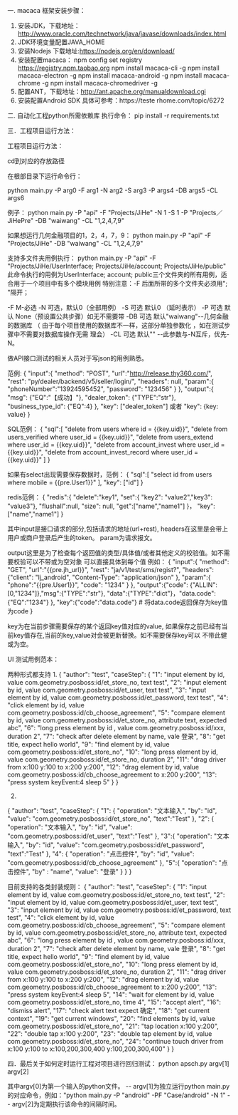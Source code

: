一. macaca 框架安装步骤：
1. 安装JDK，下载地址：http://www.oracle.com/technetwork/java/javase/downloads/index.html
2. JDK环境变量配置JAVA_HOME
3. 安装Nodejs 下载地址:https://nodejs.org/en/download/
4. 安装配置macaca：
	npm config set registry https://registry.npm.taobao.org
	npm install macaca-cli -g
	npm install macaca-electron -g
	npm install macaca-android -g
	npm install macaca-chrome  -g
	npm install macaca-chromedriver  -g
5. 配置ANT，下载地址：http://ant.apache.org/manualdownload.cgi
6. 安装配置Android SDK
具体可参考：https://teste
rhome.com/topic/6272

二. 自动化工程python所需依赖库
执行命令：
pip install -r requirements.txt


三．工程项目运行方法：

工程项目运行方法：

cd到对应的存放路径

在根部目录下运行命令行：

python main.py -P arg0 -F arg1 -N arg2 -S arg3 -P args4 -DB args5 -CL args6

例子：
python main.py -P "api" -F "Projects/JiHe" -N 1 -S 1 -P "Projects／JiHePre" -DB "waiwang" -CL "1,2,4,7,9"

如果想运行几何金融项目的1，2，4，7，9：
python main.py -P "api" -F "Projects/JiHe" -DB "waiwang" -CL "1,2,4,7,9"

支持多文件夹用例执行：
python main.py -P "api" -F "Projects/JiHe/UserInterface; Projects/JiHe/account; Projects/JiHe/public"
此命令执行的用例为UserInterface; account; public三个文件夹的所有用例，适合用于一个项目中有多个模块用例
特别注意：-F 后面所带的多个文件夹必须用"; "隔开；

-F M-必选
-N 可选，默认0（全部用例）
-S 可选 默认0 （延时表示）
-P 可选 默认 None（预设置公共步骤）如无不需要带
-DB 可选 默认"waiwang"--几何金融的数据库 （ 由于每个项目使用的数据库不一样，这部分单独参数化 ，如在测试步骤中不需要对数据库操作无需
                                        理会）
-CL 可选 默认"" --此参数与-N互斥，优先-N。

做API接口测试的相关人员对于写json的用例熟悉。

范例:
{
	"input":{
			"method": "POST",
			"url":"http://release.thy360.com/",
			"rest": "py/dealer/backend/v5/seller/login/",
			"headers": null,
			"param":{
				"phoneNumber":"13924595452", "password": "123456"
			}
	},
  "output":{ "msg": {"EQ":"【成功】"}, "dealer_token": {"TYPE":"str"}, "business_type_id": {"EQ":4}
      },
  "key": ["dealer_token"] 或者 "key": {key: value}
}

SQL范例：
{
	"sql":[
		"delete from users where id = {{key.uid}}",
		"delete from users_verified where user_id = {{key.uid}}",
		"delete from users_extend where user_id = {{key.uid}}",
		"delete from account_invest where user_id = {{key.uid}}",
		"delete from account_invest_record where user_id = {{key.uid}}"
	]
}

如果有select出现需要保存数据时，范例：
{
	"sql":[
		"select id from users where mobile = {{pre.User1}}"
	],
	"key": ["id"]
}

 redis范例：
 {
	"redis":{
		"delete":"key1",
		"set":{ "key2": "value2","key3": "value3"},
		"flushall":null,
		"size": null,
		"get":["name","name1"]
	}，
	"key": ["name","name1"]
}

其中input是接口请求的部分,包括请求的地址(url+rest), headers在这里是会带上用户或商户登录后产生的token。
param为请求报文。

output这里是为了检查每个返回值的类型/具体值/或者其他定义的校验值。如不需要校验可以不带或为空对象
可以直接具体到每个值
例如：
{
	"input":{
			"method": "GET",
			"url":"{{pre.jh_url}}",
			"rest": "ja/v1/test/sms/regist?",
			"headers":{"client": "lj_android",
                        "Content-Type": "application/json"
				},
			"param":{
				"phone":"{{pre.User1}}", "code": "1234"
			}
	},
  "output":{"code": {"ALLIN":[0,"1234"]},"msg":{"TYPE":"str"}, "data":{"TYPE":"dict"}，"data.code":{"EQ":"1234"} },
  "key":{"code":"data.code"}   # 将data.code返回保存为key值为code
}

key为在当前步骤需要保存的某个返回key值对应的value, 如果保存之前已经有当前key值存在,当前的key,value对会被更新替换。如不需要保存key可以
不带此健或为空。

UI 测试用例范本：

两种形式都支持
1.
{
  "author": "test",
  "caseStep": {
    "1": "input element by id, value com.geometry.posboss:id/et_store_no, text test",
    "2": "input element by id, value com.geometry.posboss:id/et_user, text test",
    "3": "input element by id, value com.geometry.posboss:id/et_password, text test",
    "4": "click element by id, value com.geometry.posboss:id/cb_choose_agreement",
    "5": "compare element by id, value com.geometry.posboss:id/et_store_no, attribute text, expected abc",
    "6": "long press element by id , value com.geometry.posboss:id/xxx, duration 2",
    "7": "check after delete element by name, vale 登录",
    "8": "get title, expect hello world",
    "9": "find element by id, value com.geometry.posboss:id/et_store_no",
    "10": "long press element by id, value com.geometry.posboss:id/et_store_no, duration 2",
    "11": "drag driver from x:100 y:100 to x:200 y:200",
    "12": "drag element by id, value com.geometry.posboss:id/cb_choose_agreement to x:200 y:200",
    "13": "press system keyEvent:4 sleep 5"
  }
}

2.
{
  "author": "test",
  "caseStep": {
    "1": {
      "operation": "文本输入",
      "by": "id",
      "value": "com.geometry.posboss:id/et_store_no",
      "text":"Test"
    },
    "2": {
      "operation": "文本输入",
      "by": "id",
      "value": "com.geometry.posboss:id/et_user",
      "text":"Test"
    },
    "3":{
      "operation": "文本输入",
      "by": "id",
      "value": "com.geometry.posboss:id/et_password",
      "text":"Test"
    },
    "4": {
      "operation": "点击控件",
      "by": "id",
      "value": "com.geometry.posboss:id/cb_choose_agreement"
    },
    "5":{
     "operation": "点击控件",
      "by" : "name",
      "value": "登录"
    }
  }
}


目前支持的各类封装规则：
{
  "author": "test",
  "caseStep": {
    "1": "input element by id, value com.geometry.posboss:id/et_store_no, text test",
    "2": "input element by id, value com.geometry.posboss:id/et_user, text test",
    "3": "input element by id, value com.geometry.posboss:id/et_password, text test",
    "4": "click element by id, value com.geometry.posboss:id/cb_choose_agreement",
    "5": "compare element by id, value com.geometry.posboss:id/et_store_no, attribute text, expected abc",
    "6": "long press element by id , value com.geometry.posboss:id/xxx, duration 2",
    "7": "check after delete element by name, vale 登录",
    "8": "get title, expect hello world",
    "9": "find element by id, value com.geometry.posboss:id/et_store_no",
    "10": "long press element by id, value com.geometry.posboss:id/et_store_no, duration 2",
    "11": "drag driver from x:100 y:100 to x:200 y:200",
    "12": "drag element by id, value com.geometry.posboss:id/cb_choose_agreement to x:200 y:200",
    "13": "press system keyEvent:4 sleep 5",
    "14": "wait for element by id, value com.geometry.posboss:id/et_store_no, time 4",
    "15": "accept alert",
    "16": "dismiss alert",
    "17": "check alert text expect 确定",
    "18": "get current context",
    "19": "get current windows",
    "20": "find elements by id, value com.geometry.posboss:id/et_store_no",
    "21": "tap location x:100 y:200",
    "22": "double tap x:100 y:200",
    "23": "double tap element by id, value com.geometry.posboss:id/et_store_no",
    "24": "continue touch driver from x:100 y:100 to x:100,200,300,400 y:100,200,300,400"
  }
}


四．最后关于如何定时运行工程对项目进行回归测试：
python apsch.py argv[1] argv[2]

其中argv[0]为第一个输入的python文件。
-- argv[1]为独立运行python main.py的对应命令，例如："python main.py -P \"android\" -PF \"Case/android\" -N 1"
-- argv[2]为定期执行该命令的间隔时间。